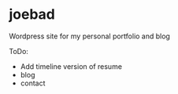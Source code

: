# joebad
Wordpress site for my personal portfolio and blog

ToDo:
* Add timeline version of resume
* blog
* contact
